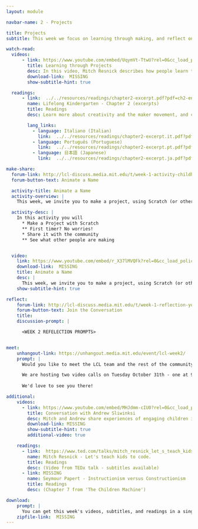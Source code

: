 ```yaml
---
layout: module

navbar-name: 2 - Projects

title: Projects
subtitle: This week we focus on learning through making, and reflect on the creative process through the Creative Learning Spiral. We also introduce coding as fluency and self expression, and we start making projects with Scratch.

watch-read:
  videos:
      - link: https://www.youtube.com/embed/UqymVt-TtwU?rel=0&cc_load_policy=1
        title: Learning through Projects
        desc: In this video, Mitch Resnick describes how people learn through making projects, and introduces the Creative Learning Spiral as a tool to reflect about the creative process.
        download-link:  MISSING
        show-subtitle-hint: true

  readings:
      - link:  ../../resources/readings/chapter2-excerpt.pdf?pdf=ch2-en
        name: Lifelong Kindergarten - Chapter 2 (excerpts)
        title: Readings
        desc: Learn more about creativity and the maker movement, and coding as a form of fluency and expression.

        lang_links:
          - language: Italiano (Italian)
            link:  ../../resources/readings/chapter2-excerpt.it.pdf?pdf=ch2-it
          - language: Português (Portuguese)
            link:  ../../resources/readings/chapter2-excerpt.pt.pdf?pdf=ch2-pt
          - language: 日本語 (Japanese)
            link:  ../../resources/readings/chapter2-excerpt.ja.pdf?pdf=ch2-ja

make-share:
  forum-link: http://lcl-discuss.media.mit.edu/t/week-1-activity-childhood-objects/22
  forum-button-text: Animate a Name

  activity-title: Animate a Name
  activity-overview: |
    This week, we invite you to make a project, using Scratch (or other materials) to create an animation of your name. In this video, Yumiko and Dhwani show you examples and explain a little bit more.

  activity-desc: |
    In this activity you will
      * Make a Project with Scratch
      ** First timer? No worries!
      * Share it with the community
      ** See what other people are making


  video:
    link: https://www.youtube.com/embed/r_X37lMVQFk?rel=0&cc_load_policy=1
    download-link:  MISSING
    title: Animate a Name
    desc: |
      This week, we invite you to make a project, using Scratch (or other materials) to create an animation of your name. In this video, Yumiko and Dhwani show you examples and explain a little bit more.
    show-subtitle-hint: true

reflect:
    forum-link: http://lcl-discuss.media.mit.edu/t/week-1-reflection-your-favorite-p/56
    forum-button-text: Join the Conversation
    title:
    discussion-prompt: |

      <WEEK 2 REFELECTION PROMPTS>


meet:
    unhangout-link: https://unhangout.media.mit.edu/event/lcl-week2/
    prompt: |
      Would you like to meet the LCL team and the rest of the community?

      We are hosting two video calls on Tuesday October 31th - one at 9am EST and another one at 5pm EST.
      
      We'd love to see you there!

additional:
    videos: 
      - link: https://www.youtube.com/embed/MHJdmm-cIU0?rel=0&cc_load_policy=1
        title: Conversation with Andrew Sliwinksi
        desc: Mitch and Andrew share experiences of engaging children in learning through projects, and highlight analogies in the creative process with physical and digital materials.
        download-link: MISSING
        show-subtitle-hint: true
        additional-video: true

    readings:
      - link:  https://www.ted.com/talks/mitch_resnick_let_s_teach_kids_to_code
        name: Mitch Resnick - Let's teach kids to code.
        title: Readings
        desc: (Video from TEDx talk - subtitles available)
      - link: MISSING
        name: Seymour Papert - Instructionism versus Constructionism
        title: Readings
        desc: (Chapter 7 from 'The Children Machine')

download:
    prompt: |
      You can get this week's videos, subtitles, and readings in a single zip file for offline use.
    zipfile-link:  MISSING
---
```


